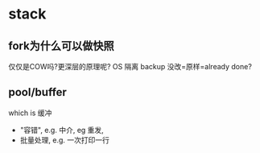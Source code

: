 # stack

## fork为什么可以做快照

仅仅是COW吗?更深层的原理呢? OS 隔离 backup 没改=原样=already done?

## pool/buffer

which is 缓冲

- "容错", e.g. 中介, eg 重发,
- 批量处理, e.g. 一次打印一行


